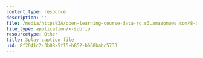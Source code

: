 ```yaml
---
content_type: resource
description: ''
file: /media/https%3A/open-learning-course-data-rc.s3.amazonaws.com/8-03sc-physics-iii-vibrations-and-waves-fall-2016/8f2041c23b085f15b852b668babc5733_T2n6fVybLcU.vtt
file_type: application/x-subrip
resourcetype: Other
title: 3play caption file
uid: 8f2041c2-3b08-5f15-b852-b668babc5733
---
```

